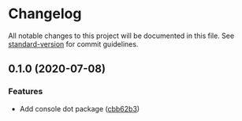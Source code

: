 # Changelog

All notable changes to this project will be documented in this file. See [standard-version](https://github.com/conventional-changelog/standard-version) for commit guidelines.

## 0.1.0 (2020-07-08)


### Features

* Add console dot package ([cbb62b3](http://nas/matt/Janda.Dot.Console/commit/cbb62b356b1a0f2074638d8d900e59b0b7b4372e))
